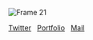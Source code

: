 ![Frame 21](https://user-images.githubusercontent.com/92092946/200178934-9872b5d9-a30f-45a3-bfb6-da90aa3b647a.png)


[Twitter](https://twitter.com/AntonStalli) &nbsp;
[Portfolio](https://www.antonstallboerger.com/) &nbsp;
[Mail](mailto:anton@stallboerger.de)
